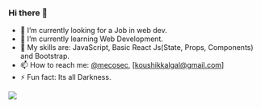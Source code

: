 ### Hi there 👋


- 🔭 I’m currently looking for a Job in web dev.
- 🌱 I’m currently learning Web Development.
- 🎯 My skills are: JavaScript, Basic React Js(State, Props, Components) and Bootstrap.
- 📫 How to reach me: [@mecosec](https://twitter.com/mecosec), [koushikkalgal@gmail.com]
 - ⚡ Fun fact: Its all Darkness.

<img src="https://github-readme-stats.vercel.app/api?username=sick911&&show_icons=true&title_color=ffffff&icon_color=bb2acf&text_color=daf7dc&bg_color=151515" />
